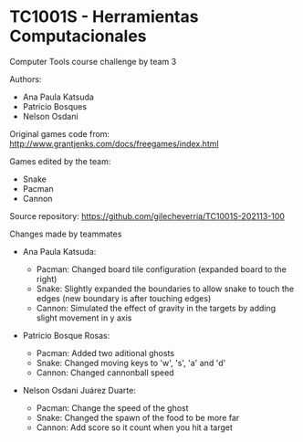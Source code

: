 # TC1001S - Herramientas Computacionales
Computer Tools course challenge by team 3

Authors: 
- Ana Paula Katsuda 
- Patricio Bosques
- Nelson Osdani

Original games code from: http://www.grantjenks.com/docs/freegames/index.html

Games edited by the team:
- Snake
- Pacman
- Cannon

Source repository: https://github.com/gilecheverria/TC1001S-202113-100

Changes made by teammates
- Ana Paula Katsuda:
	- Pacman: Changed board tile configuration (expanded board to the right)
	- Snake: Slightly expanded the boundaries to allow snake to touch the edges (new boundary is after touching edges)
	- Cannon: Simulated the effect of gravity in the targets by adding slight movement in y axis  

- Patricio Bosque Rosas:
	- Pacman: Added two aditional ghosts
	- Snake: Changed moving keys to 'w', 's', 'a' and 'd'
	- Cannon: Changed cannonball speed
- Nelson Osdani Juárez Duarte:
	- Pacman: Change the speed of the ghost
	- Snake: Changed the spawn of the food to be more far
	- Cannon: Add score so it count when you hit a target